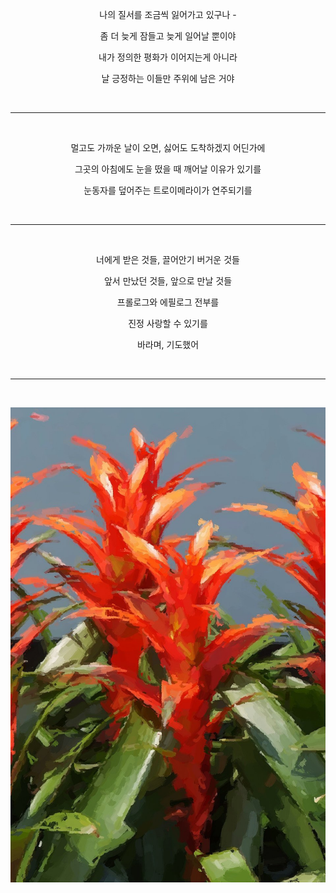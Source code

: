 <center>

나의 질서를 조금씩 잃어가고 있구나 -

좀 더 늦게 잠들고 늦게 일어날 뿐이야

내가 정의한 평화가 이어지는게 아니라

날 긍정하는 이들만 주위에 남은 거야

<br />

- - -
<br />

멀고도 가까운 날이 오면, 싫어도 도착하겠지 어딘가에

그곳의 아침에도 눈을 떴을 때 깨어날 이유가 있기를

눈동자를 덮어주는 트로이메라이가 연주되기를

<br />

- - -
<br />

너에게 받은 것들, 끌어안기 버거운 것들

앞서 만났던 것들, 앞으로 만날 것들

프롤로그와 에필로그 전부를

진정 사랑할 수 있기를

바라며, 기도했어

<br />

- - -
<br />

<p align="center">
 <img src = "./0.jpeg">
</p>

</center>